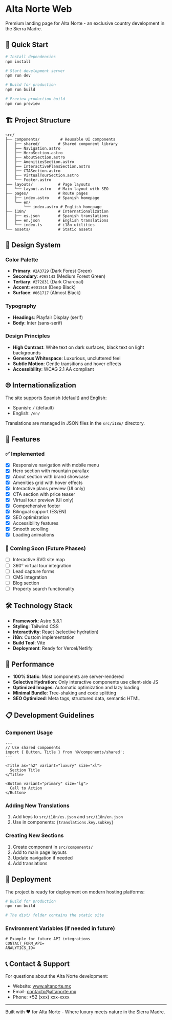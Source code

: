 # Alta Norte Web

Premium landing page for Alta Norte - an exclusive country development in the Sierra Madre.

## 🚀 Quick Start

```bash
# Install dependencies
npm install

# Start development server
npm run dev

# Build for production
npm run build

# Preview production build
npm run preview
```

## 🏗️ Project Structure

```
src/
├── components/         # Reusable UI components
│   ├── shared/        # Shared component library
│   ├── Navigation.astro
│   ├── HeroSection.astro
│   ├── AboutSection.astro
│   ├── AmenitiesSection.astro
│   ├── InteractivePlansSection.astro
│   ├── CTASection.astro
│   ├── VirtualTourSection.astro
│   └── Footer.astro
├── layouts/           # Page layouts
│   └── Layout.astro   # Main layout with SEO
├── pages/             # Route pages
│   ├── index.astro    # Spanish homepage
│   └── en/
│       └── index.astro # English homepage
├── i18n/              # Internationalization
│   ├── es.json        # Spanish translations
│   ├── en.json        # English translations
│   └── index.ts       # i18n utilities
└── assets/            # Static assets
```

## 🎨 Design System

### Color Palette
- **Primary**: `#2A3729` (Dark Forest Green)
- **Secondary**: `#265143` (Medium Forest Green)
- **Tertiary**: `#272831` (Dark Charcoal)
- **Accent**: `#0D1518` (Deep Black)
- **Surface**: `#061717` (Almost Black)

### Typography
- **Headings**: Playfair Display (serif)
- **Body**: Inter (sans-serif)

### Design Principles
- **High Contrast**: White text on dark surfaces, black text on light backgrounds
- **Generous Whitespace**: Luxurious, uncluttered feel
- **Subtle Motion**: Gentle transitions and hover effects
- **Accessibility**: WCAG 2.1 AA compliant

## 🌐 Internationalization

The site supports Spanish (default) and English:

- Spanish: `/` (default)
- English: `/en/`

Translations are managed in JSON files in the `src/i18n/` directory.

## 📱 Features

### ✅ Implemented
- [x] Responsive navigation with mobile menu
- [x] Hero section with mountain parallax
- [x] About section with brand showcase
- [x] Amenities grid with hover effects
- [x] Interactive plans preview (UI only)
- [x] CTA section with price teaser
- [x] Virtual tour preview (UI only)
- [x] Comprehensive footer
- [x] Bilingual support (ES/EN)
- [x] SEO optimization
- [x] Accessibility features
- [x] Smooth scrolling
- [x] Loading animations

### 🚧 Coming Soon (Future Phases)
- [ ] Interactive SVG site map
- [ ] 360° virtual tour integration
- [ ] Lead capture forms
- [ ] CMS integration
- [ ] Blog section
- [ ] Property search functionality

## 🛠️ Technology Stack

- **Framework**: Astro 5.8.1
- **Styling**: Tailwind CSS
- **Interactivity**: React (selective hydration)
- **i18n**: Custom implementation
- **Build Tool**: Vite
- **Deployment**: Ready for Vercel/Netlify

## 🎯 Performance

- **100% Static**: Most components are server-rendered
- **Selective Hydration**: Only interactive components use client-side JS
- **Optimized Images**: Automatic optimization and lazy loading
- **Minimal Bundle**: Tree-shaking and code splitting
- **SEO Optimized**: Meta tags, structured data, semantic HTML

## 📋 Development Guidelines

### Component Usage

```astro
---
// Use shared components
import { Button, Title } from '@/components/shared';
---

<Title as="h2" variant="luxury" size="xl">
  Section Title
</Title>

<Button variant="primary" size="lg">
  Call to Action
</Button>
```

### Adding New Translations

1. Add keys to `src/i18n/es.json` and `src/i18n/en.json`
2. Use in components: `{translations.key.subkey}`

### Creating New Sections

1. Create component in `src/components/`
2. Add to main page layouts
3. Update navigation if needed
4. Add translations

## 🚀 Deployment

The project is ready for deployment on modern hosting platforms:

```bash
# Build for production
npm run build

# The dist/ folder contains the static site
```

### Environment Variables (if needed in future)
```env
# Example for future API integrations
CONTACT_FORM_API=
ANALYTICS_ID=
```

## 📞 Contact & Support

For questions about the Alta Norte development:
- Website: www.altanorte.mx
- Email: contacto@altanorte.mx
- Phone: +52 (xxx) xxx-xxxx

---

Built with ❤️ for Alta Norte - Where luxury meets nature in the Sierra Madre.
